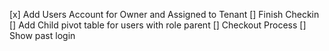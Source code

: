 [x] Add Users Account for Owner and Assigned to Tenant
[] Finish Checkin
[] Add Child pivot table for users with role parent
[] Checkout Process
[] Show past login